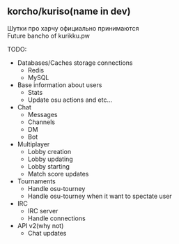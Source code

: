 korcho/kuriso(name in dev)
---
Шутки про харчу официально принимаются\
Future bancho of kurikku.pw

TODO:
- Databases/Caches storage connections
    - Redis
    - MySQL
- Base information about users
    - Stats
    - Update osu actions and etc...
- Chat
    - Messages
    - Channels
    - DM
    - Bot
- Multiplayer
    - Lobby creation
    - Lobby updating
    - Lobby starting
    - Match score updates
- Tournaments
    - Handle osu-tourney
    - Handle osu-tourney when it want to spectate user
- IRC
    - IRC server
    - Handle connections
- API v2(why not)
    - Chat updates 
    